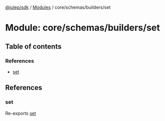 [@julep/sdk](../README.md) / [Modules](../modules.md) / core/schemas/builders/set

# Module: core/schemas/builders/set

## Table of contents

### References

- [set](core_schemas_builders_set.md#set)

## References

### set

Re-exports [set](core_schemas_builders_set_set.md#set)
